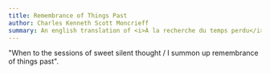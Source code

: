 ```yaml
---
title: Remembrance of Things Past
author: Charles Kenneth Scott Moncrieff
summary: An english translation of <i>À la recherche du temps perdu</i> by Marcel Proust
---
```


"When to the sessions of sweet silent thought / I summon up remembrance of things past".

